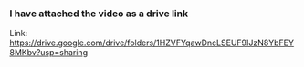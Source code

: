 ### I have attached the video as a drive link ###
Link: https://drive.google.com/drive/folders/1HZVFYqawDncLSEUF9IJzN8YbFEY8MKbv?usp=sharing
